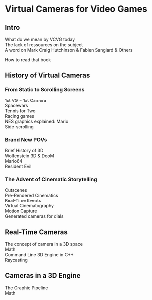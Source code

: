 # Virtual Cameras for Video Games

## Intro  
What do we mean by VCVG today  
The lack of ressources on the subject  
A word on Mark Craig Hutchinson & Fabien Sanglard & Others  

How to read that book  
 
## History of Virtual Cameras  
    
### From Static to Scrolling Screens  
1st VG = 1st Camera  
Spacewars  
Tennis for Two  
Racing games  
NES graphics explained: Mario  
Side-scrolling

### Brand New POVs  
Brief History of 3D  
Wolfenstein 3D & DooM  
Mario64  
Resident Evil  

### The Advent of Cinematic Storytelling  
Cutscenes  
Pre-Rendered Cinematics  
Real-Time Events  
Virtual Cinematography  
Motion Capture  
Generated cameras for dials  

## Real-Time Cameras  

The concept of camera in a 3D space  
Math  
Command Line 3D Engine in C++  
Raycasting  

## Cameras in a 3D Engine  

The Graphic Pipeline  
Math  




    
